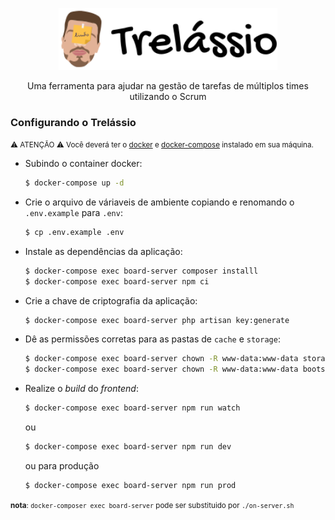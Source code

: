 <p align="center">
  <img src="./public/images/logo-dark.svg" alt="Logo do Trellásio" width="350" />
</p>

<div align="center">
  <p align="center">Uma ferramenta para ajudar na gestão de tarefas de múltiplos times utilizando o Scrum</p>
</div>

### Configurando o Trelássio

<small>⚠️ ATENÇÃO ⚠️ Você deverá ter o [docker](https://docs.docker.com/engine/install/) e [docker-compose](https://docs.docker.com/compose/install/) instalado em sua máquina.</small>

- Subindo o container docker:

  ```bash
  $ docker-compose up -d
  ```

- Crie o arquivo de váriaveis de ambiente copiando e renomando o `.env.example` para `.env`:

  ```bash
  $ cp .env.example .env
  ```

- Instale as dependências da aplicação:

  ```bash
  $ docker-compose exec board-server composer installl
  $ docker-compose exec board-server npm ci
  ```

- Crie a chave de criptografia da aplicação:

  ```bash
  $ docker-compose exec board-server php artisan key:generate
  ```

- Dê as permissões corretas para as pastas de `cache` e `storage`:

  ```bash
  $ docker-compose exec board-server chown -R www-data:www-data storage/
  $ docker-compose exec board-server chown -R www-data:www-data bootstrap/cache/
  ```

- Realize o *build* do *frontend*:

  ```bash
  $ docker-compose exec board-server npm run watch
  ```
  ou 
  ```bash
  $ docker-compose exec board-server npm run dev
  ```
  ou para produção
  ```bash
  $ docker-compose exec board-server npm run prod
  ```

<small> **nota**: `docker-composer exec board-server` pode ser substituido por `./on-server.sh`
